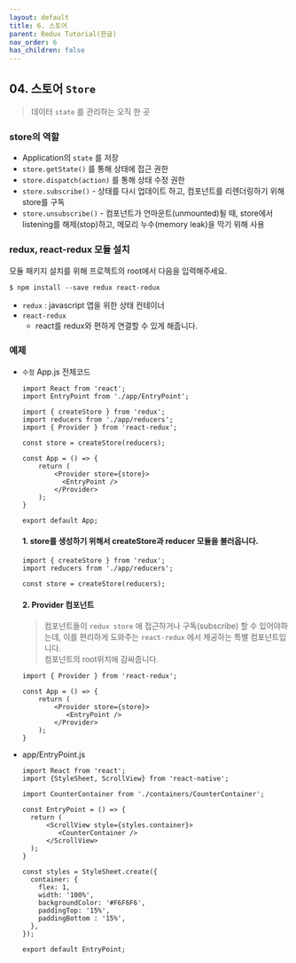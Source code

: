 ```yaml
---
layout: default
title: 6. 스토어
parent: Redux Tutorial(한글)
nav_order: 6
has_children: false
---
```


## 04. 스토어 `Store`

> 데이터 `state` 를 관리하는 오직 한 곳

### store의 역할
 - Application의 `state` 를 저장
 - `store.getState()` 를 통해 상태에 접근 권한
 - `store.dispatch(action)` 를 통해 상태 수정 권한
 - `store.subscribe()` 
		 - 상태를 다시 업데이트 하고, 컴포넌트를 리렌더링하기 위해 store를 구독
 - `store.unsubscribe()`
		 -  컴포넌트가 언마운트(unmounted)될 때, store에서 listening를 해제(stop)하고, 메모리 누수(memory leak)을 막기 위해 사용
		 

### redux, react-redux 모듈 설치
모듈 패키지 설치를 위해 프로젝트의 root에서 다음을 입력해주세요.
```
$ npm install --save redux react-redux
```
 - `redux` : javascript 앱을 위한 상태 컨테이너
 - `react-redux`
	 -  react를 redux와 편하게 연결할 수 있게 해줍니다. 

### 예제
- `수정` App.js
		전체코드
	```
	import React from 'react';  
	import EntryPoint from './app/EntryPoint';  
	  
	import { createStore } from 'redux';  
	import reducers from './app/reducers';   
	import { Provider } from 'react-redux';  
 
	const store = createStore(reducers);  
	  
	const App = () => {  
	    return (  
	        <Provider store={store}>  
			  <EntryPoint /> 
		    </Provider>  
		);  
	}  
	  
	export default App;
	```

	#### 1. store를 생성하기 위해서 createStore과 reducer 모듈을 불러옵니다.
		
	```
	import { createStore } from 'redux';  
	import reducers from './app/reducers';  

	const store = createStore(reducers);  
	```

	#### 2. Provider 컴포넌트
	> 컴포넌트들이 `redux store` 에 접근하거나 구독(subscribe) 할 수 있어야하는데, 이를 편리하게 도와주는 `react-redux` 에서 제공하는 특별 컴포넌트입니다.  
	컴포넌트의 root위치에 감싸줍니다.
	```
	import { Provider } from 'react-redux';

	const App = () => {  
	    return (  
	        <Provider store={store}>  
			   <EntryPoint /> 
			</Provider>  
		);  
	}
	```
 - app/EntryPoint.js
	```
	import React from 'react';  
	import {StyleSheet, ScrollView} from 'react-native';  
	  
	import CounterContainer from './containers/CounterContainer';  
	  
	const EntryPoint = () => {  
	  return (  
	      <ScrollView style={styles.container}>  
			 <CounterContainer /> 
		  </ScrollView>  
	  );  
	}  
	  
	const styles = StyleSheet.create({  
	  container: {  
	    flex: 1,  
		width: '100%',  
	    backgroundColor: '#F6F6F6',  
	    paddingTop: '15%',  
	    paddingBottom : '15%',  
	  },  
	});  
	  
	export default EntryPoint;	 
   ```
